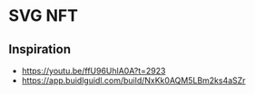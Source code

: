 # SVG NFT

## Inspiration

- https://youtu.be/ffU96UhlA0A?t=2923
- https://app.buidlguidl.com/build/NxKk0AQM5LBm2ks4aSZr
